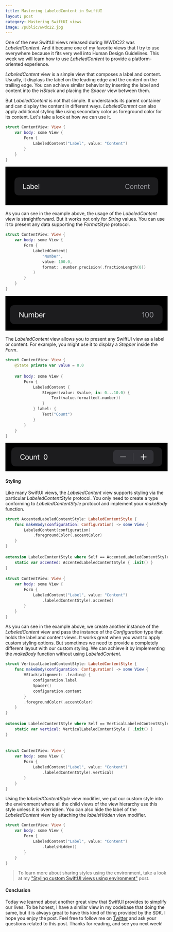 ```yaml
---
title: Mastering LabeledContent in SwiftUI
layout: post
category: Mastering SwiftUI views
image: /public/wwdc22.jpg
---
```


One of the new SwiftUI views released during WWDC22 was *LabeledContent*. And it became one of my favorite views that I try to use everywhere because it fits very well into Human Design Guidelines. This week we will learn how to use *LabeledContent* to provide a platform-oriented experience. 

*LabeledContent* view is a simple view that composes a label and content. Usually, it displays the label on the leading edge and the content on the trailing edge. You can achieve similar behavior by inserting the label and content into the *HStack* and placing the *Spacer* view between them.

But *LabeledContent* is not that simple. It understands its parent container and can display the content in different ways. *LabeledContent* can also apply additional styling like using secondary color as foreground color for its content. Let's take a look at how we can use it.

```swift
struct ContentView: View {
    var body: some View {
        Form {
            LabeledContent("Label", value: "Content")
        }
    }
}
```

![labeled-content](/public/labeled-content1.png)

As you can see in the example above, the usage of the *LabeledContent* view is straightforward. But it works not only for *String* values. You can use it to present any data supporting the *FormatStyle* protocol.

```swift
struct ContentView: View {
    var body: some View {
        Form {
            LabeledContent(
                "Number",
                value: 100.0,
                format: .number.precision(.fractionLength(0))
            )
        }
    }
}
```

![labeled-content](/public/labeled-content2.png)

The *LabeledContent* view allows you to present any SwiftUI view as a label or content. For example, you might use it to display a *Stepper* inside the *Form*.

```swift
struct ContentView: View {
    @State private var value = 0.0
    
    var body: some View {
        Form {
            LabeledContent {
                Stepper(value: $value, in: 0...10.0) {
                    Text(value.formatted(.number))
                }
            } label: {
                Text("Count")
            }
        }
    }
}
```

![labeled-content](/public/labeled-content3.png)

#### Styling
Like many SwiftUI views, the *LabeledContent* view supports styling via the particular *LabeledContentStyle* protocol. You only need to create a type conforming to *LabeledContentStyle* protocol and implement your *makeBody* function.

```swift
struct AccentedLabeledContentStyle: LabeledContentStyle {
    func makeBody(configuration: Configuration) -> some View {
        LabeledContent(configuration)
            .foregroundColor(.accentColor)
    }
}

extension LabeledContentStyle where Self == AccentedLabeledContentStyle {
    static var accented: AccentedLabeledContentStyle { .init() }
}

struct ContentView: View {
    var body: some View {
        Form {
            LabeledContent("Label", value: "Content")
                .labeledContentStyle(.accented)
        }
    }
}
```

As you can see in the example above, we create another instance of the *LabeledContent* view and pass the instance of the *Configuration* type that holds the label and content views. It works great when you want to apply custom styling options. But sometimes we need to provide a completely different layout with our custom styling. We can achieve it by implementing the *makeBody* function without using *LabeledContent*.

```swift
struct VerticalLabeledContentStyle: LabeledContentStyle {
    func makeBody(configuration: Configuration) -> some View {
        VStack(alignment: .leading) {
            configuration.label
            Spacer()
            configuration.content
        }
        .foregroundColor(.accentColor)
    }
}

extension LabeledContentStyle where Self == VerticalLabeledContentStyle {
    static var vertical: VerticalLabeledContentStyle { .init() }
}


struct ContentView: View {
    var body: some View {
        Form {
            LabeledContent("Label", value: "Content")
                .labeledContentStyle(.vertical)
        }
    }
}
```

Using the *labeledContentStyle* view modifier, we put our custom style into the environment where all the child views of the view hierarchy use this style unless it is overridden. You can also hide the label of the *LabeledContent* view by attaching the *labelsHidden* view modifier.

```swift
struct ContentView: View {
    var body: some View {
        Form {
            LabeledContent("Label", value: "Content")
                .labelsHidden()
        }
    }
}
```

> To learn more about sharing styles using the environment, take a look at my ["Styling custom SwiftUI views using environment"](/2020/12/09/styling-custom-swiftui-views-using-environment/) post.

#### Conclusion
Today we learned about another great view that SwiftUI provides to simplify our lives. To be honest, I have a similar view in my codebase that doing the same, but it is always great to have this kind of thing provided by the SDK. I hope you enjoy the post. Feel free to follow me on [Twitter](https://twitter.com/mecid) and ask your questions related to this post. Thanks for reading, and see you next week!
